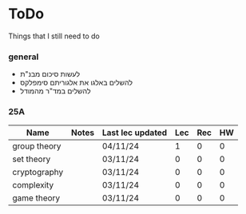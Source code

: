 # ToDo

Things that I still need to do

### general

 - לעשות סיכום מבנ"ת
 - להשלים באלגו את אלגוריתם סימפלקס
 - להשלים במד"ר מהמודל

### 25A

| Name | Notes | Last lec updated | Lec | Rec | HW |
|---|---|---|---|---|---|
| group theory |  | 04/11/24 | 1 | 0 | 0 |
| set theory |  | 03/11/24 | 0 | 0 | 0 |
| cryptography |  | 03/11/24 | 0 | 0 | 0 |
| complexity |  | 03/11/24 | 0 | 0 | 0 |
| game theory |  | 03/11/24 | 0 | 0 | 0 |
